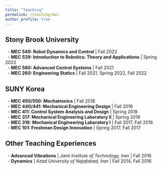 ```yaml
---
title: "Teaching"
permalink: /teaching/mec
author_profile: true
---
```


## Stony Brook University
&nbsp; \- **MEC 549: Robot Dynamics and Control** \| Fall 2022 \
&nbsp; \- **MEC 529: Introduction to Robotics: Theory and Applications** \| Spring 2022 \
&nbsp; \- **MEC 560: Advanced Control Systems** \| Fall 2021 \
&nbsp; \- **MEC 260: Engineering Statics** \| Fall 2021, Spring 2022, Fall 2022


## SUNY Korea
&nbsp; \- **MEC 450/550: Mechatronics** \| Fall 2018 \
&nbsp; \- **MEC 440/441: Mechanical Engineering Design** \| Fall 2018 \
&nbsp; \- **MEC 411: Control System Analysis and Design** \| Spring 2018 \
&nbsp; \- **MEC 317: Mechanical Engineering Laboratory II** \| Spring 2018 \
&nbsp; \- **MEC 316: Mechanical Engineering Laboratory I** \| Fall 2017, Fall 2018 \
&nbsp; \- **MEC 101: Freshman Design Innovation** \| Spring 2017, Fall 2017


## Other Teaching Experiences
&nbsp; \- **Advanced Vibrations** \| *Jami Institute of Technology, Iran* \| Fall 2016 \
&nbsp; \- **Dynamics** \| *Azad University of Najafabad, Iran* \| Fall 2014, Fall 2016
